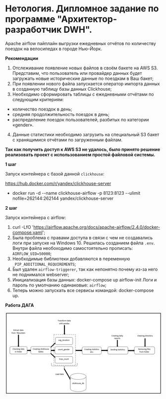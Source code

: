 # Нетология. Дипломное задание по программе "Архитектор-разработчик DWH".
Apache airflow пайплайн выгрузки ежедневных отчётов по количеству поездок на велосипедах в городе Нью-Йорк.

**Рекомендации**

1. Отслеживание появление новых файлов в своём бакете на AWS S3. Представим, что пользователь или провайдер данных будет загружать новые исторические данные по поездкам в Ваш бакет;
2. При появлении нового файла запускается оператор импорта данных в созданную таблицу базы данных Clickhouse;
3. Необходимо сформировать таблицы с ежедневными отчётами по следующим критериям:
* количество поездок в день;
* средняя продолжительность поездок в день;
* распределение поездок пользователей, разбитых по категории «gender».
4. Данные статистики необходимо загрузить на специальный S3 бакет с хранящимися отчётами по загруженным файлам.

**Так как получить доступ к AWS S3 не удалось, было принято решение реализовать проект с использованием простой файловой системы.**

**1 шаг**

Запуск контейнера с базой данной `clickhouse`:

https://hub.docker.com/r/yandex/clickhouse-server
- docker run -d --name clickhouse-airflow -p 8123:8123 --ulimit nofile=262144:262144 yandex/clickhouse-server


**2 шаг**

Запуск контейнера с airflow:

1. curl -LfO 'https://airflow.apache.org/docs/apache-airflow/2.4.0/docker-compose.yaml';
2. Была проблема с правами доступа в связи с чем не создавались логи при запуске на Windows 10. Решилась созданием файла `.env`. Внутри файла необоходимо самостоятельно прописать: `AIRFLOW_UID=50000`;
3. Необходимые библиотеки добавляются в переменную `_PIP_ADDITIONAL_REQUIREMENTS`;
4. Был удален `airflow-triggerer`, так как непонятно почему из-за него не поднимался webserver;
5. Инициализация базы данных: docker-compose up airflow-init
Логи и пароль по умолчанию одинаковые: `airflow`;
6. Теперь можно запускать все сервисы командой: docker-compose up.



**Работа ДАГА**

![Scheme_of_DAG_process](airflow_pipeline.png)

